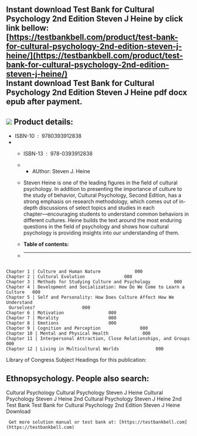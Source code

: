 Instant download **Test Bank for Cultural Psychology 2nd Edition Steven J Heine** by click link bellow:  
[https://testbankbell.com/product/test-bank-for-cultural-psychology-2nd-edition-steven-j-heine/](https://testbankbell.com/product/test-bank-for-cultural-psychology-2nd-edition-steven-j-heine/)  
**Instant download Test Bank for Cultural Psychology 2nd Edition Steven J Heine pdf docx epub after payment.**
--------------------------------------------------------------------------------------------------------------


![](https://testbankbell.com/wp-content/uploads/2023/05/cultural-psychology-steven-j-heine-2nd-tb.jpg)
**Product details:**
--------------------


* ISBN-10 ‏ : ‎ 9780393912838
* * ISBN-13 ‏ : ‎ 978-0393912838
  * * AUthor: Steven J. Heine
   
  * Steven Heine is one of the leading figures in the field of cultural psychology. In addition to presenting the importance of culture to the study of behavior, Cultural Psychology, Second Edition, has a strong emphasis on research methodology, which comes out of in-depth discussions of select topics and studies in each chapter―encouraging students to understand common behaviors in different cultures. Heine builds the text around the most enduring questions in the field of psychology and shows how cultural psychology is providing insights into our understanding of them.
  * **Table of contents:**
  * ----------------------
 
```

Chapter 1 | Culture and Human Nature             000
Chapter 2 | Cultural Evolution               000
Chapter 3 | Methods for Studying Culture and Psychology         000
Chapter 4 | Development and Socialization: How Do We Come to Learn a Culture   000
Chapter 5 | Self and Personality: How Does Culture Affect How We Understand
 Ourselves?                  000
Chapter 6 | Motivation                 000
Chapter 7 | Morality                   000
Chapter 8 | Emotions                   000
Chapter 9 | Cognition and Perception               000
Chapter 10 | Mental and Physical Health             000
Chapter 11 | Interpersonal Attraction, Close Relationships, and Groups      000
Chapter 12 | Living in Multicultural Worlds              000

```



 Library of Congress Subject Headings for this publication:

 Ethnopsychology.
 **People also search:**
 -----------------------


 Cultural Psychology
 Cultural Psychology Steven J Heine
 Cultural Psychology Steven J Heine 2nd
 Cultural Psychology Steven J Heine 2nd Test Bank
 Test Bank for Cultural Psychology 2nd Edition Steven J Heine Download


     Get more solution manual or test bank at: [https://testbankbell.com](https://testbankbell.com)
